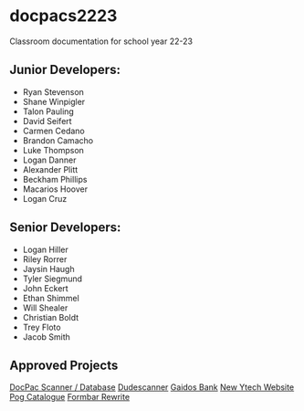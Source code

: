 # docpacs2223
Classroom documentation for school year 22-23

## Junior Developers:
- Ryan Stevenson
- Shane Winpigler
- Talon Pauling
- David Seifert
- Carmen Cedano
- Brandon Camacho
- Luke Thompson
- Logan Danner
- Alexander Plitt
- Beckham Phillips
- Macarios Hoover
- Logan Cruz

## Senior Developers:
- Logan Hiller
- Riley Rorrer
- Jaysin Haugh
- Tyler Siegmund
- John Eckert
- Ethan Shimmel
- Will Shealer
- Christian Boldt
- Trey Floto
- Jacob Smith

## Approved Projects

[DocPac Scanner / Database](https://github.com/csmith1188/docpacs2223)
[Dudescanner](https://github.com/csmith1188/dudescanner)
[Gaidos Bank](https://github.com/csmith1188/GaidosBank)
[New Ytech Website](https://github.com/csmith1188/newsiteproposal)
[Pog Catalogue](https://github.com/csmith1188/OnlyPogs)
[Formbar Rewrite](https://github.com/csmith1188/Formbar.js)
